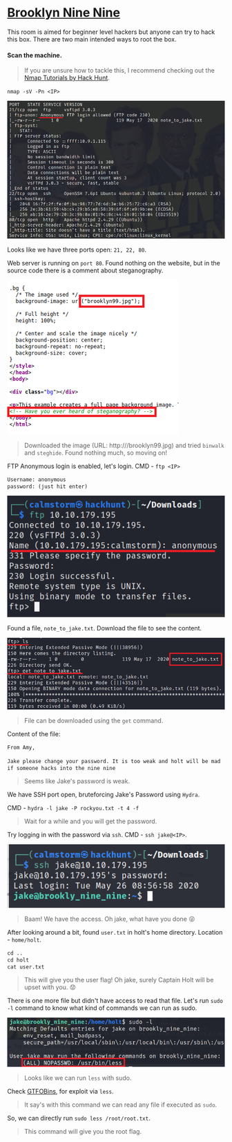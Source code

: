 # [Brooklyn Nine Nine][1]

This room is aimed for beginner level hackers but anyone can try to hack this box. There are two main intended ways to root the box.

#### Scan the machine.
> If you are unsure how to tackle this, I recommend checking out the [Nmap Tutorials by Hack Hunt][2].

`nmap -sV -Pn <IP>`

![Open Ports](images/open_ports.png)

Looks like we have three ports open: `21, 22, 80`.

Web server is running on `port 80`. Found nothing on the website, but in the source code there is a comment about steganography.

![Source Code](images/source_code.png)

> Downloaded the image (URL: http://<IP>/brooklyn99.jpg) and tried `binwalk` and `steghide`. Found nothing much, so moving on!

FTP Anonymous login is enabled, let's login. CMD - `ftp <IP>`

```
Username: anonymous
password: (just hit enter)
```

![FTP Login](images/ftp_login.png)

Found a file, `note_to_jake.txt`. Download the file to see the content.

![Get File](images/get_file.png)

> File can be downloaded using the `get` command.

Content of the file:
```
From Amy,

Jake please change your password. It is too weak and holt will be mad if someone hacks into the nine nine
```

> Seems like Jake's password is weak.

We have SSH port open, bruteforcing Jake's Password using `Hydra`.

CMD - `hydra -l jake -P rockyou.txt -t 4 -f`
> Wait for a while and you will get the password.

Try logging in with the password via `ssh`. CMD - `ssh jake@<IP>`.

![SSH Login](images/ssh_login.png)
> Baam! We have the access. Oh jake, what have you done :stuck_out_tongue_closed_eyes:

After looking around a bit, found `user.txt` in holt's home directory. Location - `home/holt`.

```
cd ..
cd holt
cat user.txt
```
> This will give you the user flag! Oh jake, surely Captain Holt will be upset with you. :worried:

There is one more file but didn't have access to read that file. Let's run `sudo -l` command to know what kind of commands we can run as sudo.

![Sudo L](images/sudo_l.png)
> Looks like we can run `less` with sudo.

Check [GTFOBins][3], for exploit via `less`.
> It say's with this command we can read any file if executed as `sudo`.

So, we can directly run `sudo less /root/root.txt`.
> This command will give you the root flag.

[1]: https://tryhackme.com/room/brooklynninenine
[2]: https://blog.hackhunt.in/search/label/Nmap
[3]: https://gtfobins.github.io/gtfobins/less/

